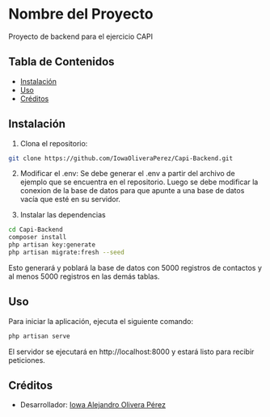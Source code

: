 # Nombre del Proyecto

Proyecto de backend para el ejercicio CAPI

## Tabla de Contenidos

-   [Instalación](#instalación)
-   [Uso](#uso)
-   [Créditos](#créditos)

## Instalación

1. Clona el repositorio:

```bash
git clone https://github.com/IowaOliveraPerez/Capi-Backend.git

```

2. Modificar el .env:
   Se debe generar el .env a partir del archivo de ejemplo que se encuentra en el repositorio.
   Luego se debe modificar la conexion de la base de datos para que apunte a una base de datos vacía que esté en su servidor.

3. Instalar las dependencias

```bash
cd Capi-Backend
composer install
php artisan key:generate
php artisan migrate:fresh --seed
```

Esto generará y poblará la base de datos con 5000 registros de contactos y al menos 5000 registros en las demás tablas.

## Uso

Para iniciar la aplicación, ejecuta el siguiente comando:

```bash
php artisan serve
```

El servidor se ejecutará en http://localhost:8000 y estará listo para recibir peticiones.

## Créditos

-   Desarrollador: [Iowa Alejandro Olivera Pérez](https://github.com/IowaOliveraPerez)
